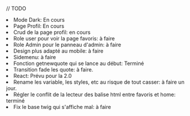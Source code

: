 // TODO
<li>Mode Dark: En cours
<li>Page Profil: En cours
<li>Crud de la page profil: en cours
<li>Role user pour voir la page favoris: à faire
<li>Role Admin pour le panneau d'admin: à faire
<li>Design plus adapté au mobile: à faire
<li>Sidemenu: à faire
<li>Fonction getnewquote qui se lance au début: Terminé
<li>Transition fade les quote: à faire.
<li>React: Prévu pour la 2.0
<li>Rename les variable, les styles, etc au risque de tout casser: à faire un jour.
<li>Régler le conflit de la lecteur des balise html entre favoris et home: terminé
<li>Fix le base twig qui s'affiche mal: à faire
